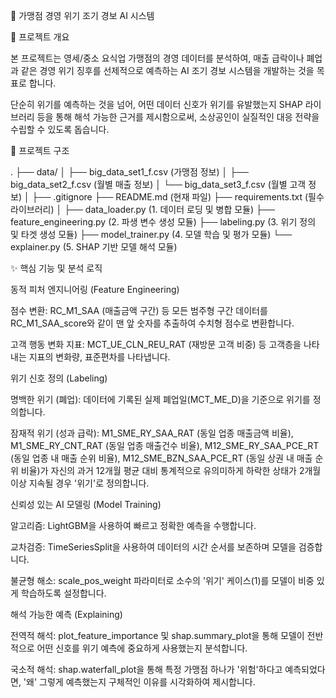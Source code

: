 🏪 가맹점 경영 위기 조기 경보 AI 시스템

🎯 프로젝트 개요

본 프로젝트는 영세/중소 요식업 가맹점의 경영 데이터를 분석하여, 매출 급락이나 폐업과 같은 경영 위기 징후를 선제적으로 예측하는 AI 조기 경보 시스템을 개발하는 것을 목표로 합니다.

단순히 위기를 예측하는 것을 넘어, 어떤 데이터 신호가 위기를 유발했는지 SHAP 라이브러리 등을 통해 해석 가능한 근거를 제시함으로써, 소상공인이 실질적인 대응 전략을 수립할 수 있도록 돕습니다.

📂 프로젝트 구조

.
├── data/
│   ├── big_data_set1_f.csv       (가맹점 정보)
│   ├── big_data_set2_f.csv       (월별 매출 정보)
│   └── big_data_set3_f.csv       (월별 고객 정보)
│
├── .gitignore
├── README.md                     (현재 파일)
├── requirements.txt              (필수 라이브러리)
│
├── data_loader.py                (1. 데이터 로딩 및 병합 모듈)
├── feature_engineering.py        (2. 파생 변수 생성 모듈)
├── labeling.py                   (3. 위기 정의 및 타겟 생성 모듈)
├── model_trainer.py              (4. 모델 학습 및 평가 모듈)
└── explainer.py                  (5. SHAP 기반 모델 해석 모듈)


✨ 핵심 기능 및 분석 로직

동적 피처 엔지니어링 (Feature Engineering)

점수 변환: RC_M1_SAA (매출금액 구간) 등 모든 범주형 구간 데이터를 RC_M1_SAA_score와 같이 맨 앞 숫자를 추출하여 수치형 점수로 변환합니다.

고객 행동 변화 지표: MCT_UE_CLN_REU_RAT (재방문 고객 비중) 등 고객층을 나타내는 지표의 변화량, 표준편차를 나타냅니다.

위기 신호 정의 (Labeling)

명백한 위기 (폐업): 데이터에 기록된 실제 폐업일(MCT_ME_D)을 기준으로 위기를 정의합니다.

잠재적 위기 (성과 급락): M1_SME_RY_SAA_RAT (동일 업종 매출금액 비율), M1_SME_RY_CNT_RAT (동일 업종 매출건수 비율), M12_SME_RY_SAA_PCE_RT (동일 업종 내 매출 순위 비율), M12_SME_BZN_SAA_PCE_RT (동일 상권 내 매출 순위 비율)가 자신의 과거 12개월 평균 대비 통계적으로 유의미하게 하락한 상태가 2개월 이상 지속될 경우 '위기'로 정의합니다.

신뢰성 있는 AI 모델링 (Model Training)

알고리즘: LightGBM을 사용하여 빠르고 정확한 예측을 수행합니다.

교차검증: TimeSeriesSplit을 사용하여 데이터의 시간 순서를 보존하며 모델을 검증합니다.

불균형 해소: scale_pos_weight 파라미터로 소수의 '위기' 케이스(1)를 모델이 비중 있게 학습하도록 설정합니다.

해석 가능한 예측 (Explaining)

전역적 해석: plot_feature_importance 및 shap.summary_plot을 통해 모델이 전반적으로 어떤 신호를 위기 예측에 중요하게 사용했는지 분석합니다.

국소적 해석: shap.waterfall_plot을 통해 특정 가맹점 하나가 '위험'하다고 예측되었다면, '왜' 그렇게 예측했는지 구체적인 이유를 시각화하여 제시합니다.